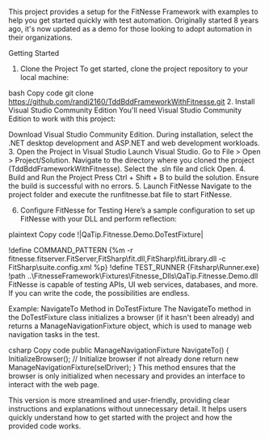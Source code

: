 This project provides a setup for the FitNesse Framework with examples to help you get started quickly with test automation. Originally started 8 years ago, it's now updated as a demo for those looking to adopt automation in their organizations.

Getting Started
1. Clone the Project
To get started, clone the project repository to your local machine:

bash
Copy code
git clone https://github.com/randi2160/TddBddFrameworkWithFitnesse.git
2. Install Visual Studio Community Edition
You'll need Visual Studio Community Edition to work with this project:

Download Visual Studio Community Edition.
During installation, select the .NET desktop development and ASP.NET and web development workloads.
3. Open the Project in Visual Studio
Launch Visual Studio.
Go to File > Open > Project/Solution.
Navigate to the directory where you cloned the project (TddBddFrameworkWithFitnesse).
Select the .sln file and click Open.
4. Build and Run the Project
Press Ctrl + Shift + B to build the solution.
Ensure the build is successful with no errors.
5. Launch FitNesse
Navigate to the project folder and execute the runfitnesse.bat file to start FitNesse.

6. Configure FitNesse for Testing
Here’s a sample configuration to set up FitNesse with your DLL and perform reflection:

plaintext
Copy code
!|QaTip.Fitnesse.Demo.DoTestFixture|

!define COMMAND_PATTERN {%m -r fitnesse.fitserver.FitServer,FitSharp\fit.dll,FitSharp\fitLibrary.dll -c FitSharp\suite.config.xml %p}
!define TEST_RUNNER {Fitsharp\Runner.exe}
!path ..\FitnesseFramework\Fixtures\Fitnesse_Dlls\QaTip.Fitnesse.Demo.dll
FitNesse is capable of testing APIs, UI web services, databases, and more. If you can write the code, the possibilities are endless.

Example: NavigateTo Method in DoTestFixture
The NavigateTo method in the DoTestFixture class initializes a browser (if it hasn't been already) and returns a ManageNavigationFixture object, which is used to manage web navigation tasks in the test.

csharp
Copy code
public ManageNavigationFixture NavigateTo()
{
    InitializeBrowser(); // Initialize browser if not already done
    return new ManageNavigationFixture(selDriver);
}
This method ensures that the browser is only initialized when necessary and provides an interface to interact with the web page.

This version is more streamlined and user-friendly, providing clear instructions and explanations without unnecessary detail. It helps users quickly understand how to get started with the project and how the provided code works.
